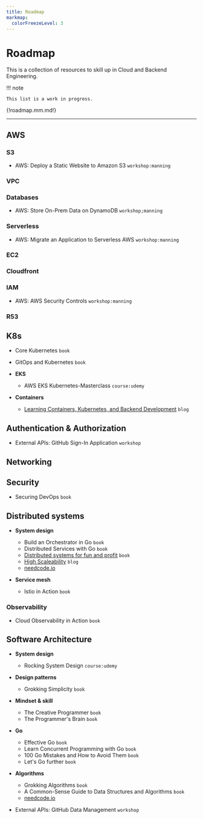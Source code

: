 ```yaml
---
title: Roadmap
markmap:
  colorFreezeLevel: 3
---
```

# Roadmap

This is a collection of resources to skill up in Cloud and Backend Engineering.

!!! note

	This list is a work in progress.



{!roadmap.mm.md!}

----


## AWS

### S3

- AWS: Deploy a Static Website to Amazon S3 `workshop:manning`

### VPC

### Databases

- AWS: Store On-Prem Data on DynamoDB `workshop;manning`

### Serverless

- AWS: Migrate an Application to Serverless AWS `workshop:manning`

### EC2

### Cloudfront

### IAM

- AWS: AWS Security Controls `workshop:manning`

### R53


## K8s

- Core Kubernetes `book`
- GitOps and Kubernetes `book`

- **EKS**
	- AWS EKS Kubernetes-Masterclass `course:udemy`

- **Containers**
	- [Learning Containers, Kubernetes, and Backend Development](https://iximiuz.com/) `blog`


## Authentication & Authorization

- External APIs: GitHub Sign-In Application `workshop`

## Networking

## Security

- Securing DevOps `book`


## Distributed systems

- **System design**
	- Build an Orchestrator in Go `book`
	- Distributed Services with Go `book`
	- [Distributed systems for fun and profit](http://book.mixu.net/distsys/single-page.html) `book`
	- [High Scaleability](http://highscalability.com/) `blog`
	- [needcode.io](https://neetcode.io)


- **Service mesh**
	- Istio in Action `book`


### Observability

- Cloud Observability in Action `book`

## Software Architecture

- **System design**
	- Rocking System Design `course:udemy`

- **Design patterns**
	- Grokking Simplicity `book`

- **Mindset & skill**	
	- The Creative Programmer `book`
	- The Programmer's Brain `book`

- **Go**
	- Effective Go `book`
	- Learn Concurrent Programming with Go `book`
	- 100 Go Mistakes and How to Avoid Them `book`
	- Let's Go further `book`

- **Algorithms**
	- Grokking Algorithms `book`
	- A Common-Sense Guide to Data Structures and Algorithms `book`
	- [needcode.io](https://neetcode.io)


- External APIs: GitHub Data Management	`workshop`
